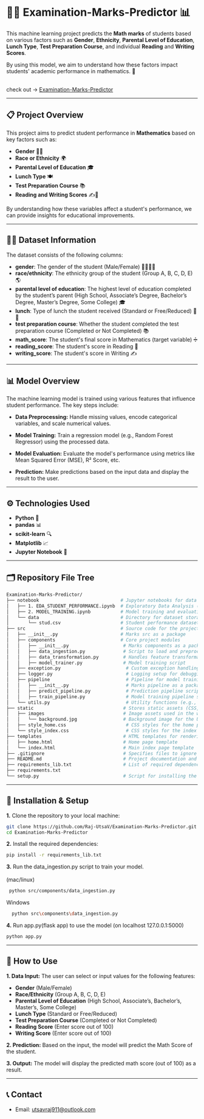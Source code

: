 # 🧑‍🎓 Examination-Marks-Predictor 📊

This machine learning project predicts the **Math marks** of students based on various factors such as **Gender**, **Ethnicity**, **Parental Level of Education**, **Lunch Type**, **Test Preparation Course**, and individual **Reading** and **Writing Scores**. 

By using this model, we aim to understand how these factors impact students' academic performance in mathematics. 🎯

<br>check out -> [Examination-Marks-Predictor](https://examination-marks-predictor.onrender.com)<br>

---

## 📋 Project Overview

This project aims to predict student performance in **Mathematics** based on key factors such as:

- **Gender** 👦👧
- **Race or Ethnicity** 🌍
- **Parental Level of Education** 🎓
- **Lunch Type** 🍽️
- **Test Preparation Course** 📚
- **Reading and Writing Scores** ✍️📖

By understanding how these variables affect a student's performance, we can provide insights for educational improvements.

---

## 🧑‍💻 Dataset Information

The dataset consists of the following columns:

- **gender**: The gender of the student (Male/Female) 👨‍🎓👩‍🎓
- **race/ethnicity**: The ethnicity group of the student (Group A, B, C, D, E) 🌎
- **parental level of education**: The highest level of education completed by the student’s parent (High School, Associate’s Degree, Bachelor’s Degree, Master’s Degree, Some College) 🎓
- **lunch**: Type of lunch the student received (Standard or Free/Reduced) 🍔🥗
- **test preparation course**: Whether the student completed the test preparation course (Completed or Not Completed) 📚
- **math_score**: The student's final score in Mathematics (target variable) ➗
- **reading_score**: The student's score in Reading 📖
- **writing_score**: The student's score in Writing ✍️

---


## 📊 Model Overview

The machine learning model is trained using various features that influence student performance. The key steps include:

- **Data Preprocessing:** Handle missing values, encode categorical variables, and scale numerical values.

- **Model Training:** Train a regression model (e.g., Random Forest Regressor) using the processed data.

- **Model Evaluation:** Evaluate the model's performance using metrics like Mean Squared Error (MSE), R² Score, etc.

- **Prediction:** Make predictions based on the input data and display the result to the user.

---

## ⚙️ Technologies Used

- **Python** 🐍
- **pandas** 📊
- **scikit-learn** 🔍
- **Matplotlib** 📈
- **Jupyter Notebook** 📝

---

## 🗂️ Repository File Tree

```bash
Examination-Marks-Predictor/
├── notebook                              # Jupyter notebooks for data exploration & model training
│   ├── 1. EDA_STUDENT_PERFORMANCE.ipynb  # Exploratory Data Analysis (EDA) notebook
│   ├── 2. MODEL_TRAINING.ipynb           # Model training and evaluation notebook
│   └── data                              # Directory for dataset storage
│       └── stud.csv                      # Student performance dataset
├── src                                   # Source code for the project
│   ├── __init__.py                       # Marks src as a package
│   ├── components                        # Core project modules
│   │   ├── __init__.py                    # Marks components as a package
│   │   ├── data_ingestion.py              # Script to load and preprocess data
│   │   ├── data_transformation.py         # Handles feature transformation & scaling
│   │   ├── model_trainer.py               # Model training script
│   ├── exception.py                        # Custom exception handling
│   ├── logger.py                           # Logging setup for debugging & tracking
│   ├── pipeline                            # Pipeline for model training & prediction
│   │   ├── __init__.py                     # Marks pipeline as a package
│   │   ├── predict_pipeline.py             # Prediction pipeline script
│   │   ├── train_pipeline.py               # Model training pipeline script
│   └── utils.py                            # Utility functions (e.g., data processing, evaluation)
├── static                                 # Stores static assets (CSS, images)
│   ├── images                             # Image assets used in the web app
│   │   └── background.jpg                 # Background image for the UI (optimize for performance)
│   ├── style_home.css                      # CSS styles for the home page
│   └── style_index.css                     # CSS styles for the index page (consider merging common styles)
├── templates                              # HTML templates for rendering web pages
│   ├── home.html                          # Home page template
│   └── index.html                         # Main index page template
├── .gitignore                             # Specifies files to ignore in version control
├── README.md                              # Project documentation and setup guide
├── requirements_lib.txt                   # List of required dependencies
├── requirements.txt                       
└── setup.py                               # Script for installing the package


```

---

## 🔧 Installation & Setup

**1.** Clone the repository to your local machine:

   ```bash
   git clone https://github.com/Raj-UtsaV/Examination-Marks-Predictor.git
   cd Examination-Marks-Predictor
   ```

**2.** Install the required dependencies:

   ```bash
   pip install -r requirements_lib.txt
   ```

**3.** Run the data_ingestion.py script to train your model.<br><br>
  (mac/linux)<br>
   ```bash
    python src/components/data_ingestion.py
   ```
  Windows<br>
  ```bash
    python src\components\data_ingestion.py
  ```
**4.** Run app.py(flask app) to use the model (on localhost 127.0.0.1:5000)
```bash
python app.py
```

---

## 🚀 How to Use

**1. Data Input:** The user can select or input values for the following features:

- **Gender** (Male/Female)
- **Race/Ethnicity** (Group A, B, C, D, E)
- **Parental Level of Education** (High School, Associate’s, Bachelor’s, Master’s, Some College)
- **Lunch Type** (Standard or Free/Reduced)
- **Test Preparation Course** (Completed or Not Completed)
- **Reading Score** (Enter score out of 100)
- **Writing Score** (Enter score out of 100)

**2. Prediction:** Based on the input, the model will predict the Math  Score of the student.

**3. Output:** The model will display the predicted math score (out of 100) as a result.

---

## 📞 Contact

- Email: [utsavraj911@outlook.com](utsavraj911@outlook.com)






